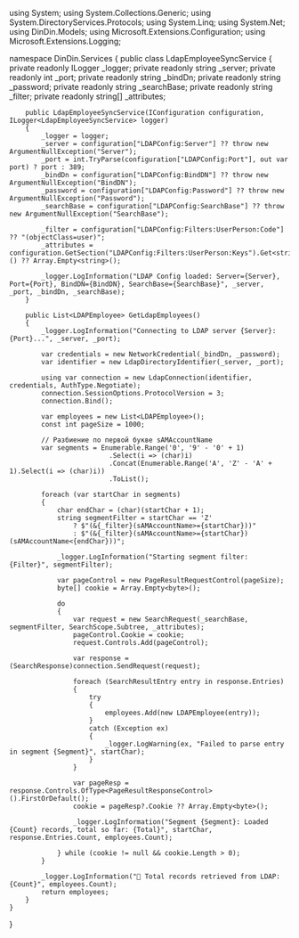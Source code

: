 using System;
using System.Collections.Generic;
using System.DirectoryServices.Protocols;
using System.Linq;
using System.Net;
using DinDin.Models;
using Microsoft.Extensions.Configuration;
using Microsoft.Extensions.Logging;

namespace DinDin.Services
{
    public class LdapEmployeeSyncService
    {
        private readonly ILogger<LdapEmployeeSyncService> _logger;
        private readonly string _server;
        private readonly int _port;
        private readonly string _bindDn;
        private readonly string _password;
        private readonly string _searchBase;
        private readonly string _filter;
        private readonly string[] _attributes;

        public LdapEmployeeSyncService(IConfiguration configuration, ILogger<LdapEmployeeSyncService> logger)
        {
            _logger = logger;
            _server = configuration["LDAPConfig:Server"] ?? throw new ArgumentNullException("Server");
            _port = int.TryParse(configuration["LDAPConfig:Port"], out var port) ? port : 389;
            _bindDn = configuration["LDAPConfig:BindDN"] ?? throw new ArgumentNullException("BindDN");
            _password = configuration["LDAPConfig:Password"] ?? throw new ArgumentNullException("Password");
            _searchBase = configuration["LDAPConfig:SearchBase"] ?? throw new ArgumentNullException("SearchBase");

            _filter = configuration["LDAPConfig:Filters:UserPerson:Code"] ?? "(objectClass=user)";
            _attributes = configuration.GetSection("LDAPConfig:Filters:UserPerson:Keys").Get<string[]>() ?? Array.Empty<string>();

            _logger.LogInformation("LDAP Config loaded: Server={Server}, Port={Port}, BindDN={BindDN}, SearchBase={SearchBase}", _server, _port, _bindDn, _searchBase);
        }

        public List<LDAPEmployee> GetLdapEmployees()
        {
            _logger.LogInformation("Connecting to LDAP server {Server}:{Port}...", _server, _port);

            var credentials = new NetworkCredential(_bindDn, _password);
            var identifier = new LdapDirectoryIdentifier(_server, _port);

            using var connection = new LdapConnection(identifier, credentials, AuthType.Negotiate);
            connection.SessionOptions.ProtocolVersion = 3;
            connection.Bind();

            var employees = new List<LDAPEmployee>();
            const int pageSize = 1000;

            // Разбиение по первой букве sAMAccountName
            var segments = Enumerable.Range('0', '9' - '0' + 1)
                             .Select(i => (char)i)
                             .Concat(Enumerable.Range('A', 'Z' - 'A' + 1).Select(i => (char)i))
                             .ToList();

            foreach (var startChar in segments)
            {
                char endChar = (char)(startChar + 1);
                string segmentFilter = startChar == 'Z'
                    ? $"(&{_filter}(sAMAccountName>={startChar}))"
                    : $"(&{_filter}(sAMAccountName>={startChar})(sAMAccountName<{endChar}))";

                _logger.LogInformation("Starting segment filter: {Filter}", segmentFilter);

                var pageControl = new PageResultRequestControl(pageSize);
                byte[] cookie = Array.Empty<byte>();

                do
                {
                    var request = new SearchRequest(_searchBase, segmentFilter, SearchScope.Subtree, _attributes);
                    pageControl.Cookie = cookie;
                    request.Controls.Add(pageControl);

                    var response = (SearchResponse)connection.SendRequest(request);

                    foreach (SearchResultEntry entry in response.Entries)
                    {
                        try
                        {
                            employees.Add(new LDAPEmployee(entry));
                        }
                        catch (Exception ex)
                        {
                            _logger.LogWarning(ex, "Failed to parse entry in segment {Segment}", startChar);
                        }
                    }

                    var pageResp = response.Controls.OfType<PageResultResponseControl>().FirstOrDefault();
                    cookie = pageResp?.Cookie ?? Array.Empty<byte>();

                    _logger.LogInformation("Segment {Segment}: Loaded {Count} records, total so far: {Total}", startChar, response.Entries.Count, employees.Count);

                } while (cookie != null && cookie.Length > 0);
            }

            _logger.LogInformation("🎯 Total records retrieved from LDAP: {Count}", employees.Count);
            return employees;
        }
    }
}
